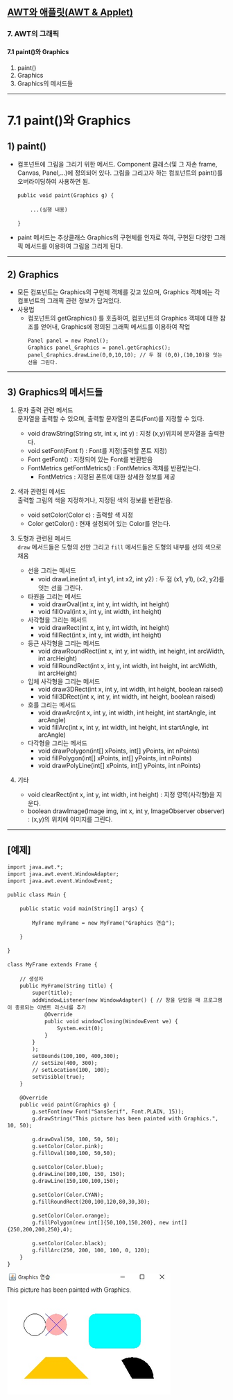 ## <a href = "../../README.md" target="_blank">AWT와 애플릿(AWT & Applet)</a>

### 7. AWT의 그래픽
#### 7.1 paint()와 Graphics
1) paint()
2) Graphics
3) Graphics의 메서드들

---

# 7.1 paint()와 Graphics
## 1) paint()
- 컴포넌트에 그림을 그리기 위한 메서드. Component 클래스(및 그 자손 frame, Canvas, Panel,...)에 정의되어 있다. 그림을 그리고자 하는 컴포넌트의 paint()를 오버라이딩하여 사용하면 됨.
    ```
    public void paint(Graphics g) {
    
        ...(실행 내용)
            
    }
    ```
- paint 메서드는 추상클래스 Graphics의 구현체를 인자로 하여, 구현된 다양한 그래픽 메서드를 이용하여 그림을 그리게 된다.

---

## 2) Graphics 
- 모든 컴포넌트는 Graphics의 구현체 객체를 갖고 있으며, Graphics 객체에는 각 컴포넌트의 그래픽 관련 정보가 담겨있다.
- 사용법
  - 컴포넌트의 getGraphics() 를 호출하여, 컴포넌트의 Graphics 객체에 대한 참조를 얻어내, Graphics에 정의된 그래픽 메서드를 이용하여 작업
    ```
    Panel panel = new Panel();
    Graphics panel_Graphics = panel.getGraphics();
    panel_Graphics.drawLine(0,0,10,10); // 두 점 (0,0),(10,10)을 잇는 선을 그린다.
    ```
---

## 3) Graphics의 메서드들
1. 문자 출력 관련 메서드  
문자열을 출력할 수 있으며, 출력할 문자열의 폰트(Font)를 지정할 수 있다.
   - void drawString(String str, int x, int y) : 지정 (x,y)위치에 문자열을 출력한다.
   - void setFont(Font f) : Font를 지정(출력할 폰트 지정)
   - Font getFont() : 지정되어 있는 Font를 반환받음
   - FontMetrics getFontMetrics() : FontMetrics 객체를 반환받는다.
     - FontMetrics : 지정된 폰트에 대한 상세한 정보를 제공
  

2. 색과 관련된 메서드  
출력할 그림의 색을 지정하거나, 지정된 색의 정보를 반환받음.
   - void setColor(Color c) : 출력할 색 지정
   - Color getColor() : 현재 설정되어 있는 Color를 얻는다.


3. 도형과 관련된 메서드  
`draw` 메서드들은 도형의 선만 그리고 `fill` 메서드들은 도형의 내부를 선의 색으로 채움
   - 선을 그리는 메서드
     - void drawLine(int x1, int y1, int x2, int y2) : 두 점 (x1, y1), (x2, y2)를 잇는 선을 그린다.
   - 타원을 그리는 메서드
     - void drawOval(int x, int y, int width, int height)
     - void fillOval(int x, int y, int width, int height)
   - 사각형을 그리는 메서드
     - void drawRect(int x, int y, int width, int height)
     - void fillRect(int x, int y, int width, int height)
   - 둥근 사각형을 그리는 메서드
     - void drawRoundRect(int x, int y, int width, int height, int arcWidth, int arcHeight)
     - void fillRoundRect(int x, int y, int width, int height, int arcWidth, int arcHeight)
   - 입체 사각형을 그리는 메서드
     - void draw3DRect(int x, int y, int width, int height, boolean raised)
     - void fill3DRect(int x, int y, int width, int height, boolean raised)
   - 호를 그리는 메서드
     - void drawArc(int x, int y, int width, int height, int startAngle, int arcAngle)
     - void fillArc(int x, int y, int width, int height, int startAngle, int arcAngle)
   - 다각형을 그리는 메서드
     - void drawPolygon(int[] xPoints, int[] yPoints, int nPoints)
     - void fillPolygon(int[] xPoints, int[] yPoints, int nPoints)
     - void drawPolyLine(int[] xPoints, int[] yPoints, int nPoints)


4. 기타
   - void clearRect(int x, int y, int width, int height) : 지정 영역(사각형)을 지운다.
   - boolean drawImage(Image img, int x, int y, ImageObserver observer) : (x,y)의 위치에 이미지를 그린다.

---

## \[예제\]
```
import java.awt.*;
import java.awt.event.WindowAdapter;
import java.awt.event.WindowEvent;

public class Main {

    public static void main(String[] args) {

        MyFrame myFrame = new MyFrame("Graphics 연습");

    }

}

class MyFrame extends Frame {

    // 생성자
    public MyFrame(String title) {
        super(title);
        addWindowListener(new WindowAdapter() { // 창을 닫았을 때 프로그램이 종료되는 이벤트 리스너를 추가
            @Override
            public void windowClosing(WindowEvent we) {
                System.exit(0);
            }
        }
        );
        setBounds(100,100, 400,300);
        // setSize(400, 300);
        // setLocation(100, 100);
        setVisible(true);
    }

    @Override
    public void paint(Graphics g) {
        g.setFont(new Font("SansSerif", Font.PLAIN, 15));
        g.drawString("This picture has been painted with Graphics.", 10, 50);

        g.drawOval(50, 100, 50, 50);
        g.setColor(Color.pink);
        g.fillOval(100,100, 50,50);

        g.setColor(Color.blue);
        g.drawLine(100,100, 150, 150);
        g.drawLine(150,100,100,150);

        g.setColor(Color.CYAN);
        g.fillRoundRect(200,100,120,80,30,30);

        g.setColor(Color.orange);
        g.fillPolygon(new int[]{50,100,150,200}, new int[]{250,200,200,250},4);

        g.setColor(Color.black);
        g.fillArc(250, 200, 100, 100, 0, 120);
    }
}
```

![image](img/GraphicsEx.jpg)

